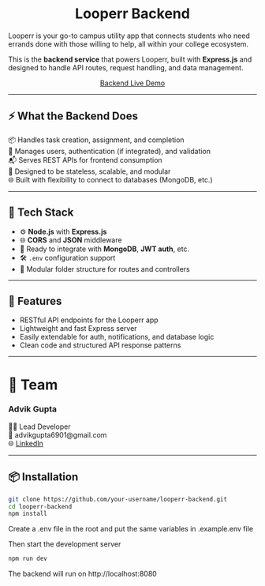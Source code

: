 <p align="center">
  <h1 align="center">Looperr Backend</h1>
</p>

Looperr is your go-to campus utility app that connects students who need errands done with those willing to help, all within your college ecosystem.

This is the **backend service** that powers Looperr, built with **Express.js** and designed to handle API routes, request handling, and data management.

<p align="center">
  <a href="https://looperr-backend.onrender.com">Backend Live Demo</a>
</p>

---

<h2>⚡️ What the Backend Does</h2>

📦 Handles task creation, assignment, and completion  
🔐 Manages users, authentication (if integrated), and validation  
📬 Serves REST APIs for frontend consumption  
🧠 Designed to be stateless, scalable, and modular  
🌐 Built with flexibility to connect to databases (MongoDB, etc.)

---

## 🧩 Tech Stack

- ⚙️ **Node.js** with **Express.js**
- 🌐 **CORS** and **JSON** middleware
- 🔑 Ready to integrate with **MongoDB**, **JWT auth**, etc.
- 🛠️ `.env` configuration support
- 📁 Modular folder structure for routes and controllers

---

## 🚀 Features

- RESTful API endpoints for the Looperr app
- Lightweight and fast Express server
- Easily extendable for auth, notifications, and database logic
- Clean code and structured API response patterns

---

<h1>👥 Team</h1>

<h3>Advik Gupta</h3> 
👨‍💻 Lead Developer <br>
📧 advikgupta6901@gmail.com <br>
🌐 <a href="https://www.linkedin.com/in/advik-guptaa/">LinkedIn</a>

---
<!---
<h1>📚 Resources</h1>

This project is based on the excellent <a href="https://looperr-frontend.vercel.app/">next-pwa-template</a> by mvllow.

Feel free to explore the original repo for additional customisations and advanced features.

---
--->

## 📦 Installation

```bash
git clone https://github.com/your-username/looperr-backend.git
cd looperr-backend
npm install
```

Create a .env file in the root and put the same variables in .example.env file

Then start the development server

```bash
npm run dev
```

The backend will run on http://localhost:8080
